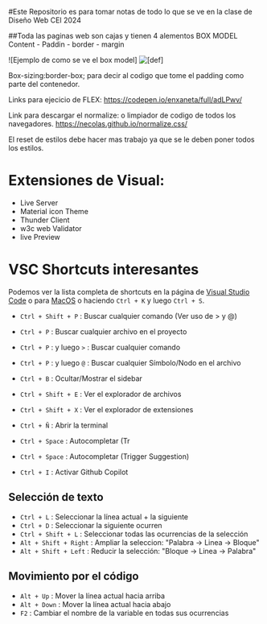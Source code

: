 #Este Repositorio es para tomar notas de todo lo que se ve en la clase de Diseño Web CEI 2024

##Toda las paginas web son cajas y tienen 4 alementos BOX MODEL
Content - Paddin - border - margin

![Ejemplo de como se ve el box model]
![[def]][imagen de boxmodel]

[imagen de boxmodel]: /clases/img-box-model.jpg

Box-sizing:border-box; para decir al codigo que tome el padding como parte del contenedor.

Links para ejecicio de FLEX:
https://codepen.io/enxaneta/full/adLPwv/

Link para descargar el normalize: o limpiador de codigo de todos los navegadores.
https://necolas.github.io/normalize.css/

El reset de estilos debe hacer mas trabajo ya que se le deben poner todos los estilos.




# Extensiones de Visual:
- Live Server
- Material icon Theme
- Thunder Client
- w3c web Validator
- live Preview

# VSC Shortcuts interesantes

Podemos ver la lista completa de shortcuts en la página de [Visual Studio Code](https://code.visualstudio.com/shortcuts/keyboard-shortcuts-windows.pdf)
o para [MacOS](https://code.visualstudio.com/shortcuts/keyboard-shortcuts-macos.pdf)
o haciendo `Ctrl + K` y luego `Ctrl + S`.

- `Ctrl + Shift + P` : Buscar cualquier comando (Ver uso de > y @)
- `Ctrl + P` : Buscar cualquier archivo en el proyecto
- `Ctrl + P` : y luego `>` : Buscar cualquier comando
- `Ctrl + P` : y luego `@` : Buscar cualquier Símbolo/Nodo en el archivo

- `Ctrl + B` : Ocultar/Mostrar el sidebar
- `Ctrl + Shift + E` : Ver el explorador de archivos
- `Ctrl + Shift + X` : Ver el explorador de extensiones
- `Ctrl + Ñ` : Abrir la terminal
- `Ctrl + Space` : Autocompletar (Tr
- `Ctrl + Space` : Autocompletar (Trigger Suggestion)
- `Ctrl + I` : Activar Github Copilot

## Selección de texto
- `Ctrl + L` : Seleccionar la línea actual + la siguiente
- `Ctrl + D` : Seleccionar la siguiente ocurren
- `Ctrl + Shift + L` : Seleccionar todas las ocurrencias de la selección
- `Alt + Shift + Right` : Ampliar la seleccion: "Palabra -> Linea -> Bloque"
- `Alt + Shift + Left` : Reducir la selección: "Bloque -> Linea -> Palabra"

## Movimiento por el código

- `Alt + Up` : Mover la línea actual hacia arriba
- `Alt + Down` : Mover la línea actual hacia abajo
- `F2` : Cambiar el nombre de la variable en todas sus ocurrencias

